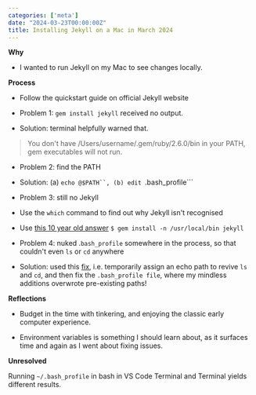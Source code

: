 ```yaml
---
categories: ['meta']
date: "2024-03-23T00:00:00Z"
title: Installing Jekyll on a Mac in March 2024
---
```

**Why**

- I wanted to run Jekyll on my Mac to see changes locally.

**Process**

- Follow the quickstart guide on official Jekyll website

- Problem 1: `gem install jekyll` received no output.

- Solution: terminal helpfully warned that.

>You don't have /Users/username/.gem/ruby/2.6.0/bin in your PATH, gem executables will not run.

- Problem 2: find the PATH

- Solution: (a) ```echo @$PATH``, (b) edit ```.bash_profile```

- Problem 3: still no Jekyll

- Use the ```which``` command to find out why Jekyll isn't recognised
- Use [this 10 year old answer](https://stackoverflow.com/questions/8146249/jekyll-command-not-found) ```$ gem install -n /usr/local/bin jekyll```

- Problem 4: nuked .```bash_profile``` somewhere in the process, so that couldn't even  ```ls``` or ```cd``` anywhere
- Solution: used this [fix](https://apple.stackexchange.com/questions/22859/bash-ls-command-not-found), i.e. temporarily assign an echo path to revive ```ls``` and ```cd```, and then fix the ```.bash_profile file```, where my mindless additions overwrote pre-existing paths!

**Reflections**

- Budget in the time with tinkering, and enjoying the classic early computer experience.

- Environment variables is something I should learn about, as it surfaces time and again as I went about fixing issues.

**Unresolved**

Running ```~/.bash_profile``` in bash in VS Code Terminal and Terminal yields different results.